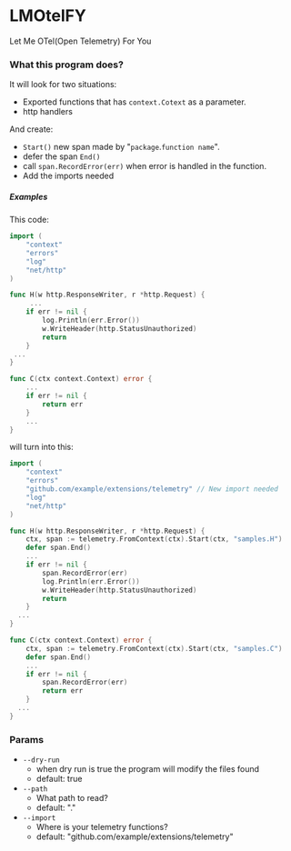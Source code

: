 # LMOtelFY

Let Me OTel(Open Telemetry) For You

### What this program does?
It will look for two situations:
 - Exported functions that has `context.Cotext` as a parameter.
 - http handlers
 
And create:
- `Start()` new span made by "`package`.`function name`".
- defer the span `End()`
- call `span.RecordError(err)` when error is handled in the function.
- Add the imports needed

##### Examples
This code:
```go
import (
	"context"
	"errors"
	"log"
	"net/http"
)

func H(w http.ResponseWriter, r *http.Request) {
	 ...
	if err != nil {
		log.Println(err.Error())
		w.WriteHeader(http.StatusUnauthorized)
		return
	}
 ...
}

func C(ctx context.Context) error {
	...
	if err != nil {
		return err
	}
	...
}
```

will turn into this:
```go 
import (
	"context"
	"errors"
	"github.com/example/extensions/telemetry" // New import needed
	"log"
	"net/http"
)

func H(w http.ResponseWriter, r *http.Request) {
	ctx, span := telemetry.FromContext(ctx).Start(ctx, "samples.H")
	defer span.End()
	...
	if err != nil {
		span.RecordError(err)
		log.Println(err.Error())
		w.WriteHeader(http.StatusUnauthorized)
		return
	}
  ...
}

func C(ctx context.Context) error {
	ctx, span := telemetry.FromContext(ctx).Start(ctx, "samples.C")
	defer span.End()
	...
	if err != nil {
		span.RecordError(err)
		return err
	}
  ...
}
```

### Params
- `--dry-run`
  - when dry run is true the program will modify the files found
  - default: true
- `--path`
  - What path to read?
  - default: "."
- `--import`
  - Where is your telemetry functions?
  - default: "github.com/example/extensions/telemetry"

